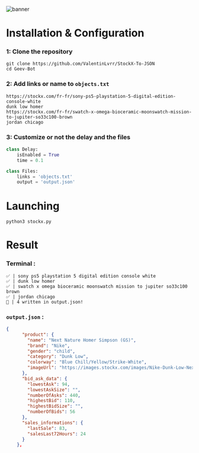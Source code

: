 ![banner](https://d2hlo835aj7uqe.cloudfront.net/production/wp-content/uploads/2021/04/Blog-social-v1.jpg)

# Installation & Configuration
### 1: Clone the repository
```
git clone https://github.com/ValentinLvrr/StockX-To-JSON
cd Geev-Bot
```

### 2: Add links or name to `objects.txt`
```
https://stockx.com/fr-fr/sony-ps5-playstation-5-digital-edition-console-white
dunk low homer
https://stockx.com/fr-fr/swatch-x-omega-bioceramic-moonswatch-mission-to-jupiter-so33c100-brown
jordan chicago
```

### 3: Customize or not the delay and the files
```py
class Delay:
    isEnabled = True
    time = 0.1

class Files:
    links = 'objects.txt'
    output = 'output.json'
```
# Launching
```
python3 stockx.py
```

# Result

### Terminal :
```
✅ | sony ps5 playstation 5 digital edition console white
✅ | dunk low homer
✅ | swatch x omega bioceramic moonswatch mission to jupiter so33c100 brown
✅ | jordan chicago
📝 | 4 written in output.json!
```
### `output.json` :
```json
{
      "product": {
        "name": "Next Nature Homer Simpson (GS)",
        "brand": "Nike",
        "gender": "child",
        "category": "Dunk Low",
        "colorway": "Blue Chill/Yellow/Strike-White",
        "imageUrl": "https://images.stockx.com/images/Nike-Dunk-Low-Next-Nature-Home-Simpson-GS-Product.jpg?fit=fill&bg=FFFFFF&w=700&h=500&fm=webp&auto=compress&trim=color&q=90&dpr=2&updated_at=1657198087"
      },
      "bid_ask_data": {
        "lowestAsk": 94,
        "lowestAskSize": "",
        "numberOfAsks": 440,
        "highestBid": 110,
        "highestBidSize": "",
        "numberOfBids": 56
      },
      "sales_informations": {
        "lastSale": 83,
        "salesLast72Hours": 24
      }
    },
```

